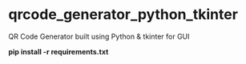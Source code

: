 # qrcode_generator_python_tkinter
QR Code Generator built using Python &amp; tkinter for GUI


**pip install -r requirements.txt**
